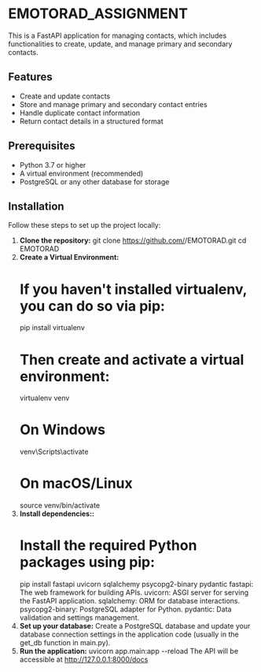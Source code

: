 # EMOTORAD_ASSIGNMENT
This is a FastAPI application for managing contacts, which includes functionalities to create, update, and manage primary and secondary contacts.
## Features
- Create and update contacts
- Store and manage primary and secondary contact entries
- Handle duplicate contact information
- Return contact details in a structured format
## Prerequisites
- Python 3.7 or higher
- A virtual environment (recommended)
- PostgreSQL or any other database for storage
## Installation
Follow these steps to set up the project locally:
1. **Clone the repository:**
   git clone https://github.com/<your-username>/EMOTORAD.git
   cd EMOTORAD
2. **Create a Virtual Environment:**
   # If you haven't installed virtualenv, you can do so via pip:
   pip install virtualenv
   # Then create and activate a virtual environment:
   virtualenv venv
   # On Windows
   venv\Scripts\activate
   # On macOS/Linux
   source venv/bin/activate
3. **Install dependencies::**
   # Install the required Python packages using pip:
   pip install fastapi uvicorn sqlalchemy psycopg2-binary pydantic
   fastapi: The web framework for building APIs.
   uvicorn: ASGI server for serving the FastAPI application.
   sqlalchemy: ORM for database interactions.
   psycopg2-binary: PostgreSQL adapter for Python.
   pydantic: Data validation and settings management.
4. **Set up your database:**
   Create a PostgreSQL database and update your database connection settings in the
   application code (usually in the get_db function in main.py).
5. **Run the application:**
   uvicorn app.main:app --reload
The API will be accessible at http://127.0.0.1:8000/docs


   
   
